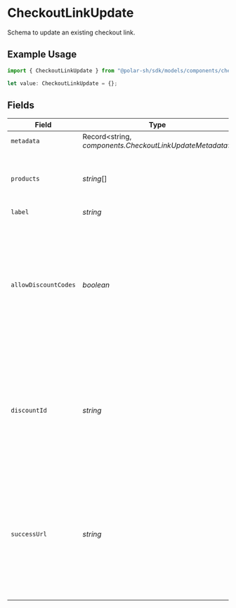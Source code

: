 # CheckoutLinkUpdate

Schema to update an existing checkout link.

## Example Usage

```typescript
import { CheckoutLinkUpdate } from "@polar-sh/sdk/models/components/checkoutlinkupdate.js";

let value: CheckoutLinkUpdate = {};
```

## Fields

| Field                                                                                                                                                                      | Type                                                                                                                                                                       | Required                                                                                                                                                                   | Description                                                                                                                                                                |
| -------------------------------------------------------------------------------------------------------------------------------------------------------------------------- | -------------------------------------------------------------------------------------------------------------------------------------------------------------------------- | -------------------------------------------------------------------------------------------------------------------------------------------------------------------------- | -------------------------------------------------------------------------------------------------------------------------------------------------------------------------- |
| `metadata`                                                                                                                                                                 | Record<string, *components.CheckoutLinkUpdateMetadata*>                                                                                                                    | :heavy_minus_sign:                                                                                                                                                         | N/A                                                                                                                                                                        |
| `products`                                                                                                                                                                 | *string*[]                                                                                                                                                                 | :heavy_minus_sign:                                                                                                                                                         | List of products that will be available to select at checkout.                                                                                                             |
| `label`                                                                                                                                                                    | *string*                                                                                                                                                                   | :heavy_minus_sign:                                                                                                                                                         | N/A                                                                                                                                                                        |
| `allowDiscountCodes`                                                                                                                                                       | *boolean*                                                                                                                                                                  | :heavy_minus_sign:                                                                                                                                                         | Whether to allow the customer to apply discount codes. If you apply a discount through `discount_id`, it'll still be applied, but the customer won't be able to change it. |
| `discountId`                                                                                                                                                               | *string*                                                                                                                                                                   | :heavy_minus_sign:                                                                                                                                                         | ID of the discount to apply to the checkout. If the discount is not applicable anymore when opening the checkout link, it'll be ignored.                                   |
| `successUrl`                                                                                                                                                               | *string*                                                                                                                                                                   | :heavy_minus_sign:                                                                                                                                                         | URL where the customer will be redirected after a successful payment.You can add the `checkout_id={CHECKOUT_ID}` query parameter to retrieve the checkout session id.      |